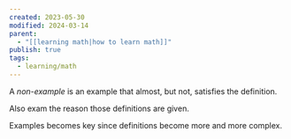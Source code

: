 ```yaml
---
created: 2023-05-30
modified: 2024-03-14
parent:
  - "[[learning math|how to learn math]]"
publish: true
tags:
  - learning/math
---
```

A *non-example* is an example that almost, but not, satisfies the definition.

Also exam the reason those definitions are given.

Examples becomes key since definitions become more and more complex.